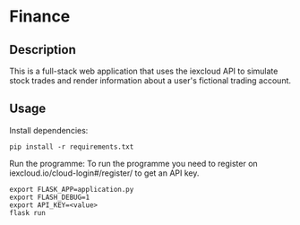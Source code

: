 # Finance

## Description

This is a full-stack web application that uses the iexcloud API to simulate stock trades and render information about a user's fictional trading account.

## Usage

Install dependencies:

```
pip install -r requirements.txt
```

Run the programme:
To run the programme you need to register on iexcloud.io/cloud-login#/register/ to get an API key.

```
export FLASK_APP=application.py
export FLASH_DEBUG=1
export API_KEY=<value>
flask run
```
